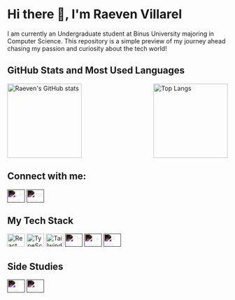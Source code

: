 # Hi there 👋, I'm Raeven Villarel

I am currently an Undergraduate student at Binus University majoring in Computer Science. This repository is a simple preview of my journey ahead chasing my passion and curiosity about the tech world!

## GitHub Stats and Most Used Languages

<div style="display: flex; justify-content: space-between;">
  <img src="https://github-readme-stats.vercel.app/api?username=RaevenV&theme=dark&show_icons=true" alt="Raeven's GitHub stats" height="170" />
  <img src="https://github-readme-stats.vercel.app/api/top-langs/?username=RaevenV&layout=compact&theme=dark" alt="Top Langs" height="170" />
</div>

## Connect with me:

<p align="left">
<a href="https://www.linkedin.com/in/raeven-villarel-81093421a/" target="blank"><img align="center" src="https://cdn.jsdelivr.net/npm/simple-icons@3.0.1/icons/linkedin.svg" alt="LinkedIn" height="30" width="40" style="filter: invert(100%);" /></a>
<a href="https://www.instagram.com/raevenvw" target="blank"><img align="center" src="https://cdn.jsdelivr.net/npm/simple-icons@3.0.1/icons/instagram.svg" alt="Instagram" height="30" width="40" style="filter: invert(100%);" /></a>
</p>

## My Tech Stack

<p align="left">
  <img src="https://cdn.jsdelivr.net/npm/simple-icons@v7/icons/react.svg" alt="React" height="30" width="40" />
  <img src="https://cdn.jsdelivr.net/npm/simple-icons@v7/icons/typescript.svg" alt="TypeScript" height="30" width="40" />
  <img src="https://cdn.jsdelivr.net/npm/simple-icons@v7/icons/tailwindcss.svg" alt="Tailwind CSS" height="30" width="40" />
  <img src="https://cdn.jsdelivr.net/npm/simple-icons@v7/icons/php.svg" alt="PHP" height="30" width="40" style="filter: invert(100%);" />
  <img src="https://cdn.jsdelivr.net/npm/simple-icons@v7/icons/laravel.svg" alt="Laravel" height="30" width="40" style="filter: invert(100%);" />
  <img src="https://cdn.jsdelivr.net/npm/simple-icons@v7/icons/amazonaws.svg" alt="AWS" height="30" width="40" style="filter: invert(100%);" />
</p>

## Side Studies

<p align="left">
  <img src="https://cdn.jsdelivr.net/npm/simple-icons@v7/icons/swift.svg" alt="Swift" height="30" width="40" style="filter: invert(100%);" />
  <img src="https://cdn.jsdelivr.net/npm/simple-icons@v7/icons/swift.svg" alt="SwiftUI" height="30" width="40" style="filter: invert(100%);" />
</p>
